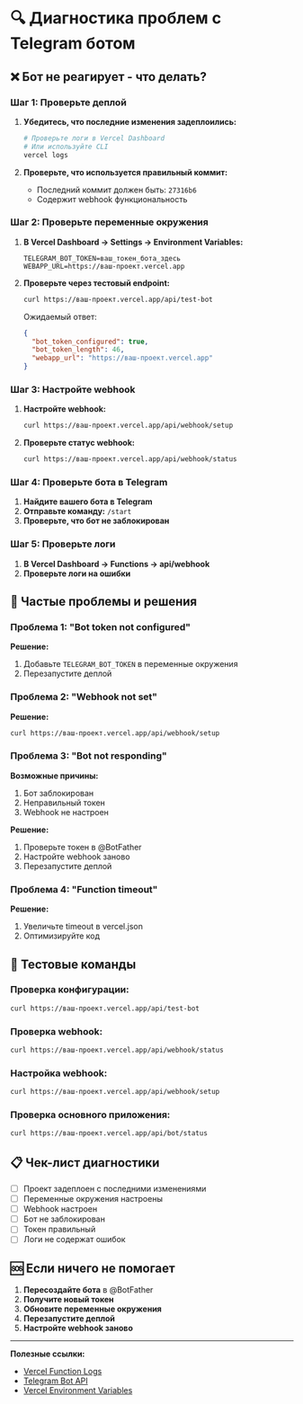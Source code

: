 # 🔍 Диагностика проблем с Telegram ботом

## ❌ Бот не реагирует - что делать?

### Шаг 1: Проверьте деплой

1. **Убедитесь, что последние изменения задеплоились:**
   ```bash
   # Проверьте логи в Vercel Dashboard
   # Или используйте CLI
   vercel logs
   ```

2. **Проверьте, что используется правильный коммит:**
   - Последний коммит должен быть: `27316b6`
   - Содержит webhook функциональность

### Шаг 2: Проверьте переменные окружения

1. **В Vercel Dashboard → Settings → Environment Variables:**
   ```
   TELEGRAM_BOT_TOKEN=ваш_токен_бота_здесь
   WEBAPP_URL=https://ваш-проект.vercel.app
   ```

2. **Проверьте через тестовый endpoint:**
   ```bash
   curl https://ваш-проект.vercel.app/api/test-bot
   ```

   Ожидаемый ответ:
   ```json
   {
     "bot_token_configured": true,
     "bot_token_length": 46,
     "webapp_url": "https://ваш-проект.vercel.app"
   }
   ```

### Шаг 3: Настройте webhook

1. **Настройте webhook:**
   ```bash
   curl https://ваш-проект.vercel.app/api/webhook/setup
   ```

2. **Проверьте статус webhook:**
   ```bash
   curl https://ваш-проект.vercel.app/api/webhook/status
   ```

### Шаг 4: Проверьте бота в Telegram

1. **Найдите вашего бота в Telegram**
2. **Отправьте команду:** `/start`
3. **Проверьте, что бот не заблокирован**

### Шаг 5: Проверьте логи

1. **В Vercel Dashboard → Functions → api/webhook**
2. **Проверьте логи на ошибки**

## 🚨 Частые проблемы и решения

### Проблема 1: "Bot token not configured"

**Решение:**
1. Добавьте `TELEGRAM_BOT_TOKEN` в переменные окружения
2. Перезапустите деплой

### Проблема 2: "Webhook not set"

**Решение:**
```bash
curl https://ваш-проект.vercel.app/api/webhook/setup
```

### Проблема 3: "Bot not responding"

**Возможные причины:**
1. Бот заблокирован
2. Неправильный токен
3. Webhook не настроен

**Решение:**
1. Проверьте токен в @BotFather
2. Настройте webhook заново
3. Перезапустите деплой

### Проблема 4: "Function timeout"

**Решение:**
1. Увеличьте timeout в vercel.json
2. Оптимизируйте код

## 🧪 Тестовые команды

### Проверка конфигурации:
```bash
curl https://ваш-проект.vercel.app/api/test-bot
```

### Проверка webhook:
```bash
curl https://ваш-проект.vercel.app/api/webhook/status
```

### Настройка webhook:
```bash
curl https://ваш-проект.vercel.app/api/webhook/setup
```

### Проверка основного приложения:
```bash
curl https://ваш-проект.vercel.app/api/bot/status
```

## 📋 Чек-лист диагностики

- [ ] Проект задеплоен с последними изменениями
- [ ] Переменные окружения настроены
- [ ] Webhook настроен
- [ ] Бот не заблокирован
- [ ] Токен правильный
- [ ] Логи не содержат ошибок

## 🆘 Если ничего не помогает

1. **Пересоздайте бота** в @BotFather
2. **Получите новый токен**
3. **Обновите переменные окружения**
4. **Перезапустите деплой**
5. **Настройте webhook заново**

---

**Полезные ссылки:**
- [Vercel Function Logs](https://vercel.com/docs/concepts/functions/function-logs)
- [Telegram Bot API](https://core.telegram.org/bots/api)
- [Vercel Environment Variables](https://vercel.com/docs/concepts/projects/environment-variables) 